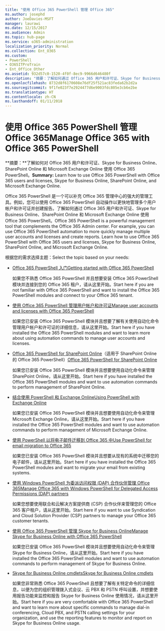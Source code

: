```yaml
---
title: "使用 Office 365 PowerShell 管理 Office 365"
ms.author: josephd
author: JoeDavies-MSFT
manager: laurawi
ms.date: 12/15/2017
ms.audience: Admin
ms.topic: hub-page
ms.service: o365-administration
localization_priority: Normal
ms.collection: Ent_O365
ms.custom:
- PowerShell
- O365ITProTrain
- Ent_Office_Other
ms.assetid: 932d57c0-1520-4f0f-8ec9-9966d646480f
description: "摘要：了解如何通过 Office 365 用户和许可证、Skype for Business Online、SharePoint Online 和 Microsoft Exchange Online 来使用 Office 365 PowerShell。"
ms.openlocfilehash: 8732d8f6170608e76df25f521ac83feda62b2d2a
ms.sourcegitcommit: 9f1fe023f7e2924477d6e9003fdc805e3cb6e2be
ms.translationtype: HT
ms.contentlocale: zh-CN
ms.lasthandoff: 01/11/2018
---
```

# <a name="manage-office-365-with-office-365-powershell"></a><span data-ttu-id="36ced-103">使用 Office 365 PowerShell 管理 Office 365</span><span class="sxs-lookup"><span data-stu-id="36ced-103">Manage Office 365 with Office 365 PowerShell</span></span>

 <span data-ttu-id="36ced-104">**摘要：**了解如何对 Office 365 用户和许可证、Skype for Business Online、SharePoint Online 和 Microsoft Exchange Online 使用 Office 365 PowerShell。</span><span class="sxs-lookup"><span data-stu-id="36ced-104">**Summary:** Learn how to use Office 365 PowerShell with Office 365 users and licenses, Skype for Business Online, SharePoint Online, and Microsoft Exchange Online.</span></span>
  
<span data-ttu-id="36ced-p101">Office 365 PowerShell 是一个可以补充 Office 365 管理中心的强大的管理工具。例如，您可以使用 Office 365 PowerShell 自动操作以更快地管理多个用户帐户和许可证并创建报告。了解如何通过 Office 365 用户和许可证、Skype for Business Online、SharePoint Online 和 Microsoft Exchange Online 使用 Office 365 PowerShell。</span><span class="sxs-lookup"><span data-stu-id="36ced-p101">Office 365 PowerShell is a powerful management tool that complements the Office 365 Admin center. For example, you can use Office 365 PowerShell automation to more quickly manage multiple user accounts and licenses and create reports. Learn how to use Office 365 PowerShell with Office 365 users and licenses, Skype for Business Online, SharePoint Online, and Microsoft Exchange Online.</span></span> 
  
<span data-ttu-id="36ced-108">根据您的需求选择主题：</span><span class="sxs-lookup"><span data-stu-id="36ced-108">Select the topic based on your needs:</span></span>
  
- [<span data-ttu-id="36ced-109">Office 365 PowerShell 入门</span><span class="sxs-lookup"><span data-stu-id="36ced-109">Getting started with Office 365 PowerShell</span></span>](getting-started-with-office-365-powershell.md)
    
    <span data-ttu-id="36ced-110">如果您不熟悉 Office 365 PowerShell 并且想要安装 Office 365 PowerShell 模块并连接到您的 Office 365 租户，请从这里开始。</span><span class="sxs-lookup"><span data-stu-id="36ced-110">Start here if you are not familiar with Office 365 PowerShell and want to install the Office 365 PowerShell modules and connect to your Office 365 tenant.</span></span>
    
- [<span data-ttu-id="36ced-111">使用 Office 365 PowerShell 管理用户帐户和许可证</span><span class="sxs-lookup"><span data-stu-id="36ced-111">Manage user accounts and licenses with Office 365 PowerShell</span></span>](manage-user-accounts-and-licenses-with-office-365-powershell.md)
    
    <span data-ttu-id="36ced-112">如果您已安装 Office 365 PowerShell 模块并且想要了解有关使用自动化命令管理用户帐户和许可证的详细信息，请从这里开始。</span><span class="sxs-lookup"><span data-stu-id="36ced-112">Start here if you have installed the Office 365 PowerShell modules and want to learn more about using automation commands to manage user accounts and licenses.</span></span>
    
- <span data-ttu-id="36ced-113">[Office 365 PowerShell for SharePoint Online](https://technet.microsoft.com/zh-CN/library/fp161362.aspx)（适用于 SharePoint Online 的 Office 365 PowerShell）</span><span class="sxs-lookup"><span data-stu-id="36ced-113">[Office 365 PowerShell for SharePoint Online](https://technet.microsoft.com/zh-CN/library/fp161362.aspx)</span></span>
    
    <span data-ttu-id="36ced-114">如果您已安装 Office 365 PowerShell 模块并且想要使用自动化命令来管理 SharePoint Online，请从这里开始。</span><span class="sxs-lookup"><span data-stu-id="36ced-114">Start here if you have installed the Office 365 PowerShell modules and want to use automation commands to perform management of SharePoint Online.</span></span>
    
- [<span data-ttu-id="36ced-115">结合使用 PowerShell 和 Exchange Online</span><span class="sxs-lookup"><span data-stu-id="36ced-115">Using PowerShell with Exchange Online</span></span>](https://technet.microsoft.com/library/jj200677%28v=exchg.160%29.aspx)
    
    <span data-ttu-id="36ced-116">如果您已安装 Office 365 PowerShell 模块并且想要使用自动化命令来管理 Microsoft Exchange Online，请从这里开始。</span><span class="sxs-lookup"><span data-stu-id="36ced-116">Start here if you have installed the Office 365 PowerShell modules and want to use automation commands to perform management of Microsoft Exchange Online.</span></span>
    
- [<span data-ttu-id="36ced-117">使用 PowerShell 以将电子邮件迁移到 Office 365 中</span><span class="sxs-lookup"><span data-stu-id="36ced-117">Use PowerShell for email migration to Office 365</span></span>](use-powershell-for-email-migration-to-office-365.md)
    
    <span data-ttu-id="36ced-118">如果您已安装 Office 365 PowerShell 模块并且想要从现有的系统中迁移您的电子邮件，请从这里开始。</span><span class="sxs-lookup"><span data-stu-id="36ced-118">Start here if you have installed the Office 365 PowerShell modules and want to migrate your email from existing systems.</span></span> 
    
- [<span data-ttu-id="36ced-119">使用 Windows PowerShell 为委派访问权限 (DAP) 合作伙伴管理 Office 365</span><span class="sxs-lookup"><span data-stu-id="36ced-119">Manage Office 365 with Windows PowerShell for Delegated Access Permissions (DAP) partners</span></span>](manage-office-365-with-windows-powershell-for-delegated-access-permissions-dap-p.md)
    
    <span data-ttu-id="36ced-120">如果您想要使用联合和云解决方案提供商 (CSP) 合作伙伴来管理您的 Office 365 客户租户，请从这里开始。</span><span class="sxs-lookup"><span data-stu-id="36ced-120">Start here if you want to use Syndication and Cloud Solution Provider (CSP) partners to manage your Office 365 customer tenants.</span></span> 
    
- [<span data-ttu-id="36ced-121">使用 Office 365 PowerShell 管理 Skype for Business Online</span><span class="sxs-lookup"><span data-stu-id="36ced-121">Manage Skype for Business Online with Office 365 PowerShell</span></span>](manage-skype-for-business-online-with-office-365-powershell.md)
    
    <span data-ttu-id="36ced-122">如果您已安装 Office 365 PowerShell 模块并且想要使用自动化命令来管理 Skype for Business Online，请从这里开始。</span><span class="sxs-lookup"><span data-stu-id="36ced-122">Start here if you have installed the Office 365 PowerShell modules and want to use automation commands to perform management of Skype for Business Online.</span></span>
    
- <span data-ttu-id="36ced-123">[Skype for Business Online cmdlets](http://technet.microsoft.com/library/141fbda3-992a-4eeb-9352-c6b0ffd760f6.aspx)</span><span class="sxs-lookup"><span data-stu-id="36ced-123">[Skype for Business Online cmdlets](http://technet.microsoft.com/library/141fbda3-992a-4eeb-9352-c6b0ffd760f6.aspx)</span></span>
    
    <span data-ttu-id="36ced-124">如果您非常熟悉 Office 365 PowerShell 且想要了解有关特定命令的详细信息，以便为您的组织管理拨入式会议、云 PBX 和 PSTN 呼叫设置，并想要使用报告功能来监控和报告 Skype for Business Online 使用情况，请从这里开始。</span><span class="sxs-lookup"><span data-stu-id="36ced-124">Start here if you are very comfortable with Office 365 PowerShell and want to learn more about specific commands to manage dial-in conferencing, Cloud PBX, and PSTN calling settings for your organization, and use the reporting features to monitor and report on Skype for Business Online usage.</span></span>
    

